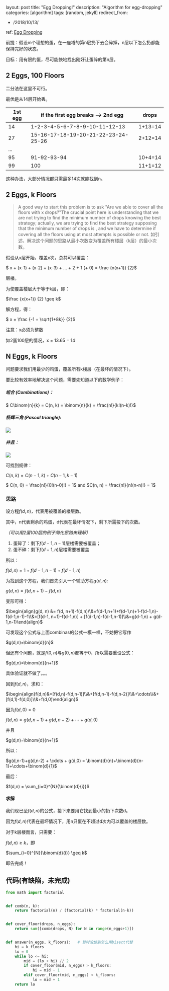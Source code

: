 layout: post
title: "Egg Dropping!"
description: "Algorithm for egg-dropping"
categories: [algorithm]
tags: [random, jekyll]
redirect_from:

  - /2018/10/13/



ref: [Egg Dropping](https://brilliant.org/wiki/egg-dropping/#see-also)

前提：假设m个理想的蛋，在一座塔的第n层扔下去会碎掉，n层以下怎么扔都能保持完好的状态。

目标：用有限的蛋，尽可能快地找出刚好让蛋碎的第n层。

## 2 Eggs, 100 Floors
二分法在这里不可行。

最优是从14层开始丢。

| 1st egg | if the first egg breaks --> 2nd egg | drops   |
| ------- | ----------------------------------- | ------- |
| 14      | 1-2-3-4-5-6-7-8-9-10-11-12-13       | 1+13=14 |
| 27      | 15-16-17-18-19-20-21-22-23-24-25-26 | 2+12=14 |
| ...     |                                     |         |
| 95      | 91-92-93-94                         | 10+4=14 |
| 99      | 100                                 | 11+1=12 |

这种办法，大部分情况都只需最多14次就能找到n。

## 2 Eggs, k Floors

> A good way to start this problem is to ask "Are we able to cover all the floors with  x drops?"The crucial point here is understanding that we are not trying to find the minimum number of drops knowing the best strategy; actually, we are trying to find the best strategy supposing that the minimum number of drops is , and we have to determine if covering all the floors using at most  attempts is possible or not.
> 如引述，解决这个问题的思路从最小次数变为覆盖所有楼层（k层）的最小次数。

假设从x层开始，覆盖x次，总共可以覆盖：

$ x + (x-1)  + (x-2) + (x-3) + ... + 2 + 1 (+ 0) = \frac {x(x+1)} {2}$

层楼。

为使覆盖楼层大于等于k层，即：

$\frac {x(x+1)} {2} \geq k$

解方程，得：

$ x = \frac {-1 + \sqrt{1+8k}} {2}$

注意：x必须为整数

如2蛋100层的情况，x = 13.65 = 14

## N Eggs, k Floors

问题要求我们用最少的鸡蛋，覆盖所有k楼层（在最坏的情况下）。

要比较有效率地解决这个问题，需要先知道以下的数学例子：

##### 组合 (Combinations)：

$ C\binom{n}{k} = C(n, k) = \binom{n}{k} = \frac{n!}{k!(n-k)!}$

##### 杨辉三角 (Pascal triangle):

![](https://ds055uzetaobb.cloudfront.net/image_optimizer/78406ed1c4b37b62d760853d723b91a300f2ce62.png)

##### 并且：

![](https://ds055uzetaobb.cloudfront.net/image_optimizer/a837ebdd3d308279fbe02ff8b99355b7692a387e.png)

可找到规律：

$C(n, k) = C(n-1, k) + C(n-1, k-1)$

$ C(n, 0) = \frac{n!}{0!(n-0)!} = 1$  and  $C(n, n) = \frac{n!}{n!(n-n)!} = 1$ 

### 思路

设方程$f(d, n)$，代表用被覆盖的楼层数。

其中，n代表剩余的鸡蛋，d代表在最坏情况下，剩下所需投下的次数。

*（可以用2蛋100层的例子简化思路来理解）*

1. 蛋碎了：剩下$f(d-1, n-1)$层楼需要被覆盖；
2. 蛋不碎：剩下$f(d-1, n)$层楼需要被覆盖

所以：

$f(d, n) = 1 + f(d-1, n-1) + f(d-1, n)$

为找到这个方程，我们首先引入一个辅助方程$g(d, n)$:

 $g(d, n) = f(d, n+1) - f(d, n)$

变形可得：

$\begin{align}g(d, n) &= f(d, n+1)-f(d,n)\\&=f(d-1,n+1)+f(d-1,n)+1-f(d-1,n)-f(d-1,n-1)-1\\&=[f(d-1, n+1)-f(d-1,n)] + [f(d-1,n)-f(d-1,n-1)]\\&=g(d-1,n) + g(d-1,n-1)\end{align}$

可发现这个公式与上面combinas的公式一模一样，不妨把它写作

$g(d,n)=\binom{d}{n}$

但还有个问题，就是$f(0,n)$与$g(0,n)$都等于0，所以需要重设公式：

$g(d,n)=\binom{d}{n+1}$

具体验证就不做了。。。

回到$f(d,n)$，求和：

$\begin{align}f(d,n)&=[f(d,n)-f(d,n-1)]\\&+[f(d,n-1)-f(d,n-2)]\\&+\cdots\\&+[f(d,1)-f(d,0)]\\&+f(d,0)\end{align}$

因为$f(d,0)=0$

$f(d,n) =g(d,n-1)+g(d,n-2) + \cdots + g(d,0)$

并且

$g(d,n)=\binom{d}{n+1}$

所以：

$g(d,n-1)+g(d,n-2) + \cdots + g(d,0) = \binom{d}{n}+\binom{d}{n-1}+\cdots+\binom{d}{1}$

最后：

$f(d,n) = \sum_{i=0}^{N}{\binom{d}{i}}$

#### 求解

我们现已至$f(d,n)$的公式，接下来要用它找到最小的扔下次数d。

因为$f(d,n)$代表在最坏情况下，用n只蛋在不超过d次内可以覆盖的楼层数。

对于k层楼而言，只需要：

$f(d,n)\geq k$，即

$\sum_{i=0}^{N}{\binom{d}{i}} \geq k$

即告完成！

## 代码(有缺陷，未完成)

```python
from math import factorial


def comb(n, k):
    return factorial(n) / (factorial(k) * factorial(n-k))


def cover_floor(drops, n_eggs):
    return sum([comb(drops, N) for N in range(n_eggs+1)])


def answer(n_eggs, k_floors):   # 暂时没想到怎么用bisect代替
    hi = k_floors
    lo = 0
    while lo <= hi:
        mid = (lo + hi) // 2
        if cover_floor(mid, n_eggs) > k_floors:
            hi = mid - 1
        elif cover_floor(mid, n_eggs) < k_floors:
            lo = mid + 1
    return lo
```

